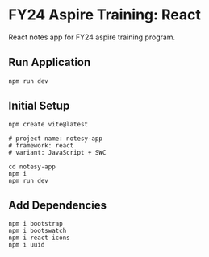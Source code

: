 # FY24 Aspire Training: React

React notes app for FY24 aspire training program.

## Run Application
```
npm run dev
```

## Initial Setup

```
npm create vite@latest

# project name: notesy-app
# framework: react
# variant: JavaScript + SWC

cd notesy-app
npm i
npm run dev
```

## Add Dependencies

```
npm i bootstrap
npm i bootswatch
npm i react-icons
npm i uuid
```